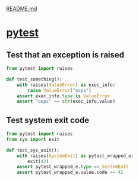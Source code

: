 [README.md](README.md)

# [pytest](https://docs.pytest.org/en/stable/)

## Test that an exception is raised

```python
from pytest import raises

def test_something():
    with raises(ValueError) as exec_info:
        raise ValueError("oops")
    assert exec_info.type is ValueError
    assert "oops" == str(exec_info.value)
```

## Test system exit code

```python
from pytest import raises 
from sys import exit 

def test_sys_exit():
    with raises(SystemExit) as pytest_wrapped_e:
        exit(42)
    assert pytest_wrapped_e.type == SystemExit
    assert pytest_wrapped_e.value.code == 42
```



